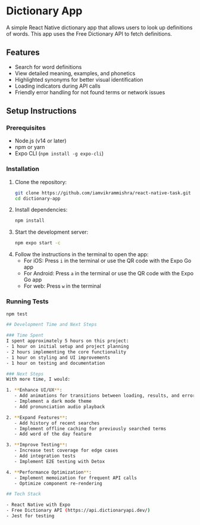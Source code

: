# Dictionary App

A simple React Native dictionary app that allows users to look up definitions of words. This app uses the Free Dictionary API to fetch definitions.

## Features

- Search for word definitions
- View detailed meaning, examples, and phonetics
- Highlighted synonyms for better visual identification
- Loading indicators during API calls
- Friendly error handling for not found terms or network issues

## Setup Instructions

### Prerequisites

- Node.js (v14 or later)
- npm or yarn
- Expo CLI (`npm install -g expo-cli`)

### Installation

1. Clone the repository:
   ```bash
   git clone https://github.com/iamvikrammishra/react-native-task.git
   cd dictionary-app
   

2. Install dependencies:
   ```bash
   npm install
   

3. Start the development server:
   ```bash
   npm expo start -c   

4. Follow the instructions in the terminal to open the app:
   - For iOS: Press `i` in the terminal or use the QR code with the Expo Go app
   - For Android: Press `a` in the terminal or use the QR code with the Expo Go app
   - For web: Press `w` in the terminal

### Running Tests

```bash
npm test

## Development Time and Next Steps

### Time Spent
I spent approximately 5 hours on this project:
- 1 hour on initial setup and project planning
- 2 hours implementing the core functionality
- 1 hour on styling and UI improvements
- 1 hour on testing and documentation

### Next Steps
With more time, I would:

1. **Enhance UI/UX**:
   - Add animations for transitions between loading, results, and errors
   - Implement a dark mode theme
   - Add pronunciation audio playback

2. **Expand Features**:
   - Add history of recent searches
   - Implement offline caching for previously searched terms
   - Add word of the day feature

3. **Improve Testing**:
   - Increase test coverage for edge cases
   - Add integration tests
   - Implement E2E testing with Detox

4. **Performance Optimization**:
   - Implement memoization for frequent API calls
   - Optimize component re-rendering

## Tech Stack

- React Native with Expo
- Free Dictionary API (https://api.dictionaryapi.dev/)
- Jest for testing
